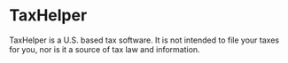 # TaxHelper
TaxHelper is a U.S. based tax software. It is not intended to file your taxes for you, nor is it a source of tax law and information.
